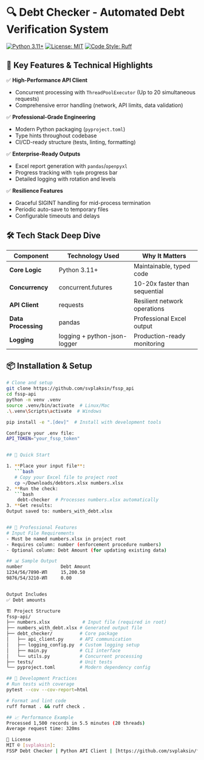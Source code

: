 # 🔍 Debt Checker - Automated Debt Verification System

[![Python 3.11+](https://img.shields.io/badge/Python-3.8+-blue?logo=python&logoColor=white)](https://www.python.org/)
[![License: MIT](https://img.shields.io/badge/License-MIT-green.svg)](LICENSE)
[![Code Style: Ruff](https://img.shields.io/badge/Code%20Style-Ruff-red.svg)](https://github.com/astral-sh/ruff)

## 🚀 Key Features & Technical Highlights

✅ **High-Performance API Client**  
- Concurrent processing with `ThreadPoolExecutor` (Up to 20 simultaneous requests)  
- Comprehensive error handling (network, API limits, data validation)  

✅ **Professional-Grade Engineering**  
- Modern Python packaging (`pyproject.toml`)  
- Type hints throughout codebase  
- CI/CD-ready structure (tests, linting, formatting)  

✅ **Enterprise-Ready Outputs**  
- Excel report generation with `pandas`/`openpyxl`  
- Progress tracking with `tqdm` progress bar  
- Detailed logging with rotation and levels  

✅ **Resilience Features**  
- Graceful SIGINT handling for mid-process termination  
- Periodic auto-save to temporary files  
- Configurable timeouts and delays  

## 🛠️ Tech Stack Deep Dive

| Component          | Technology Used              | Why It Matters               |
|--------------------|------------------------------|------------------------------|
| **Core Logic**     | Python 3.11+                 | Maintainable, typed code     |
| **Concurrency**    | concurrent.futures           | 10-20x faster than sequential|
| **API Client**     | requests                     | Resilient network operations |
| **Data Processing**| pandas                       | Professional Excel output    |
| **Logging**        | logging + python-json-logger | Production-ready monitoring  |


## 📦 Installation & Setup
```bash
# Clone and setup
git clone https://github.com/svplaksin/fssp_api
cd fssp-api
python -m venv .venv
source .venv/bin/activate  # Linux/Mac
.\.venv\Scripts\activate  # Windows

pip install -e ".[dev]"  # Install with development tools

Configure your .env file:
API_TOKEN="your_fssp_token"


## 🚀 Quick Start

1. **Place your input file**:
   ```bash
   # Copy your Excel file to project root
   cp ~/Downloads/debtors.xlsx numbers.xlsx
2. **Run the check:
   ```bash
    debt-checker  # Processes numbers.xlsx automatically
3. **Get results:
Output saved to: numbers_with_debt.xlsx


## 💼 Professional Features
# Input File Requirements
- Must be named numbers.xlsx in project root
- Requires column: number (enforcement procedure numbers)
- Optional column: Debt Amount (for updating existing data)

## 📊 Sample Output
number	            Debt Amount
1234/56/7890-ИП	    15,200.50
9876/54/3210-ИП	    0.00


Output Includes
✅ Debt amounts

🏗️ Project Structure
fssp-api/
├── numbers.xlsx            # Input file (required in root)
├── numbers_with_debt.xlsx # Generated output file
├── debt_checker/          # Core package
│   ├── api_client.py      # API communication
│   ├── logging_config.py  # Custom logging setup
│   ├── main.py            # CLI interface
│   └── utils.py           # Concurrent processing
├── tests/                 # Unit tests
└── pyproject.toml         # Modern dependency config

## 🔬 Development Practices
# Run tests with coverage
pytest --cov --cov-report=html

# Format and lint code
ruff format . && ruff check .

## 📈 Performance Example
Processed 1,500 records in 5.5 minutes (20 threads)
Average request time: 320ms

📄 License
MIT © [svplaksin]:
FSSP Debt Checker | Python API Client | [https://github.com/svplaksin/fssp_api]
